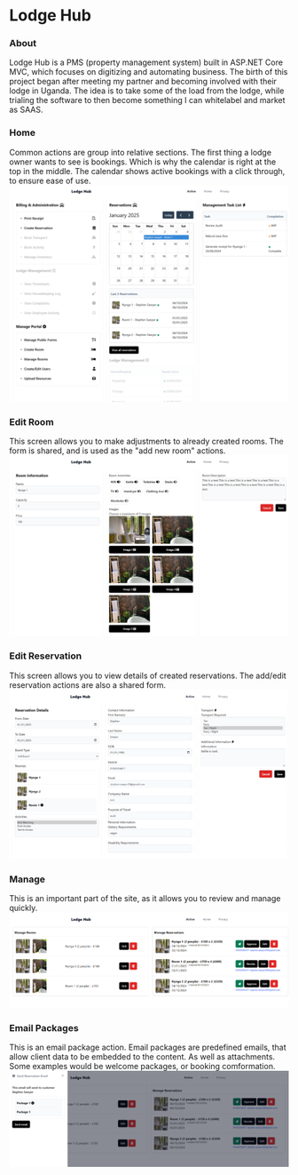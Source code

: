 # Lodge Hub

### About
Lodge Hub is a PMS (property management system) built in ASP.NET Core MVC, which focuses on digitizing and automating business. The birth of this project began after meeting my partner and becoming involved with their lodge in Uganda. The idea is to take some of the load from the lodge, while trialing the software to then become something I can whitelabel and market as SAAS.

### Home
Common actions are group into relative sections. The first thing a lodge owner wants to see is bookings. Which is why the calendar is right at the top in the middle. The calendar shows active bookings with a click through, to ensure ease of use.
![screenshot](home.png)

### Edit Room
This screen allows you to make adjustments to already created rooms. The form is shared, and is used as the "add new room" actions.
![screenshot](editroom.png)

### Edit Reservation
This screen allows you to view details of created reservations. The add/edit reservation actions are also a shared form.
![screenshot](editreservation.png)

### Manage
This is an important part of the site, as it allows you to review and manage quickly.
![screenshot](manage.png)

### Email Packages
This is an email package action. Email packages are predefined emails, that allow client data to be embedded to the content. As well as attachments. Some examples would be welcome packages, or booking comformation.
![screenshot](sendemail.png)
